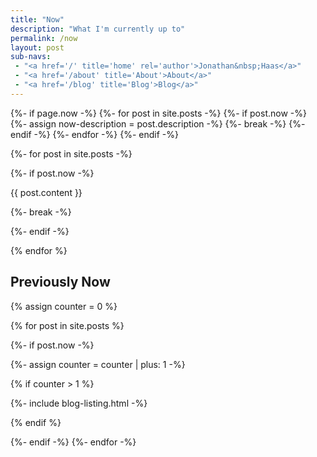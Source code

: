 ```yaml
---
title: "Now"
description: "What I'm currently up to"
permalink: /now
layout: post
sub-navs:
 - "<a href='/' title='home' rel='author'>Jonathan&nbsp;Haas</a>"
 - "<a href='/about' title='About'>About</a>"
 - "<a href='/blog' title='Blog'>Blog</a>"
---
```


{%- if page.now -%}
{%- for post in site.posts -%}
	{%- if post.now -%}
		{%- assign now-description = post.description -%}
		{%- break -%}
	{%- endif -%}
{%- endfor -%}
{%- endif -%}


{%- for post in site.posts -%}

{%- if post.now -%}

{{ post.content }}

{%- break -%}

{%- endif -%}

{% endfor %}


## Previously Now

{% assign counter = 0 %}

{% for post in site.posts %}

{%- if post.now -%}

{%- assign counter = counter | plus: 1 -%}

{% if counter > 1 %}

{%- include blog-listing.html -%}

{% endif %}


{%- endif -%}
{%- endfor -%}




